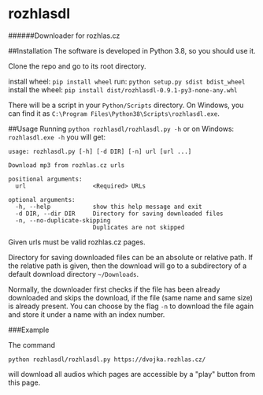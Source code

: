 # rozhlasdl
######Downloader for rozhlas.cz

##Installation
The software is developed in Python 3.8, so you should use it.

Clone the repo and go to its root directory.

install wheel: `pip install wheel`
run: `python setup.py sdist bdist_wheel`
install the wheel: `pip install dist/rozhlasdl-0.9.1-py3-none-any.whl`

There will be a script in your 
`Python/Scripts` directory. On Windows, you can find it as `C:\Program Files\Python38\Scripts\rozhlasdl.exe`.

##Usage
Running
`python rozhlasdl/rozhlasdl.py -h`
or on Windows:
`rozhlasdl.exe -h`
you will get:

```
usage: rozhlasdl.py [-h] [-d DIR] [-n] url [url ...]

Download mp3 from rozhlas.cz urls

positional arguments:
  url                   <Required> URLs

optional arguments:
  -h, --help            show this help message and exit
  -d DIR, --dir DIR     Directory for saving downloaded files
  -n, --no-duplicate-skipping
                        Duplicates are not skipped
```
Given urls must be valid rozhlas.cz pages.

Directory for saving downloaded files can be an absolute or relative path.
If the relative path is given, then the download will go to a subdirectory of a default download directory `~/Downloads`.

Normally, the downloader first checks if the file has been already downloaded and skips the download, if the file (same
name and same size) is already present. You can choose by the flag `-n` to download the file again and store it under
a name with an index number.

###Example

The command

`python rozhlasdl/rozhlasdl.py https://dvojka.rozhlas.cz/`

will download all audios which pages are accessible by a "play" button from this page.
